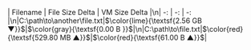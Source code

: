 | Filename | File Size Delta | VM Size Delta |\n| -:       | -:              | -:            |\n|C:\path\to\another\file.txt|$\color{lime}{\textsf{2.56 GB ▼}}$|$\color{gray}{\textsf{0.00 B  }}$|\n|C:\path\to\file.txt|$\color{red}{\textsf{529.80 MB ▲}}$|$\color{red}{\textsf{61.00 B ▲}}$|